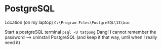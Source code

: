 # PostgreSQL

Location (on my laptop)
```C:\Program Files\PostgreSQL\13\bin```

Start a postgreSQL terminal
```psql -U tatpong```
Dang! I cannot remember the password
--> uninstall PostgreSQL (and keep it that way, until when I really need it)
